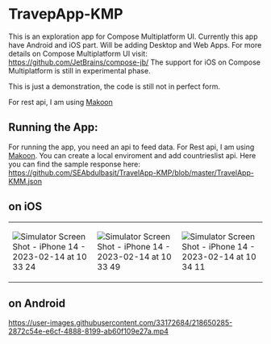 # TravepApp-KMP

This is an exploration app for Compose Multiplatform UI. Currently this app have Android and iOS part. Will be adding Desktop and Web Apps.
For more details on Compose Multiplatform UI visit: https://github.com/JetBrains/compose-jb/
The support for iOS on Compose Multiplatform is still in experimental phase.

This is just a demonstration, the code is still not in perfect form.

For rest api, I am using [Makoon](https://mockoon.com/)

## Running the App:
For running the app, you need an api to feed data. For Rest api, I am using [Makoon](https://mockoon.com/). You can create a local enviroment and add countrieslist api. Here you can find the sample response here: https://github.com/SEAbdulbasit/TravelApp-KMP/blob/master/TravelApp-KMM.json 

## on iOS

<table>
<tr>
<td>

![Simulator Screen Shot - iPhone 14 - 2023-02-14 at 10 33 24](https://user-images.githubusercontent.com/33172684/218648261-1ee20808-5944-4cfb-bb44-e03600680bbe.png)


</td>
<td>

![Simulator Screen Shot - iPhone 14 - 2023-02-14 at 10 33 49](https://user-images.githubusercontent.com/33172684/218648312-54ac11ba-cc1b-4099-931f-1072d26854a4.png)


</td>
<td>

![Simulator Screen Shot - iPhone 14 - 2023-02-14 at 10 34 11](https://user-images.githubusercontent.com/33172684/218648353-041a7b0d-7532-47c9-8faa-f1cb993b970b.png)

</td>
</tr>
</table>


## on Android


https://user-images.githubusercontent.com/33172684/218650285-2872c54e-e6cf-4888-8199-ab60f109e27a.mp4

